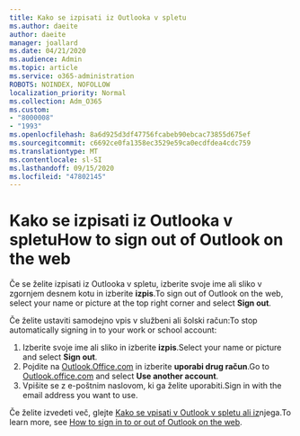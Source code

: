 ```yaml
---
title: Kako se izpisati iz Outlooka v spletu
ms.author: daeite
author: daeite
manager: joallard
ms.date: 04/21/2020
ms.audience: Admin
ms.topic: article
ms.service: o365-administration
ROBOTS: NOINDEX, NOFOLLOW
localization_priority: Normal
ms.collection: Adm_O365
ms.custom:
- "8000008"
- "1993"
ms.openlocfilehash: 8a6d925d3df47756fcabeb90ebcac73855d675ef
ms.sourcegitcommit: c6692ce0fa1358ec3529e59ca0ecdfdea4cdc759
ms.translationtype: MT
ms.contentlocale: sl-SI
ms.lasthandoff: 09/15/2020
ms.locfileid: "47802145"
---
```

# <a name="how-to-sign-out-of-outlook-on-the-web"></a><span data-ttu-id="19d3a-102">Kako se izpisati iz Outlooka v spletu</span><span class="sxs-lookup"><span data-stu-id="19d3a-102">How to sign out of Outlook on the web</span></span>

<span data-ttu-id="19d3a-103">Če se želite izpisati iz Outlooka v spletu, izberite svoje ime ali sliko v zgornjem desnem kotu in izberite **izpis**.</span><span class="sxs-lookup"><span data-stu-id="19d3a-103">To sign out of Outlook on the web, select your name or picture at the top right corner and select **Sign out**.</span></span>

<span data-ttu-id="19d3a-104">Če želite ustaviti samodejno vpis v službeni ali šolski račun:</span><span class="sxs-lookup"><span data-stu-id="19d3a-104">To stop automatically signing in to your work or school account:</span></span>

1. <span data-ttu-id="19d3a-105">Izberite svoje ime ali sliko in izberite **izpis**.</span><span class="sxs-lookup"><span data-stu-id="19d3a-105">Select your name or picture and select **Sign out**.</span></span>
1. <span data-ttu-id="19d3a-106">Pojdite na [Outlook.Office.com](https://outlook.office.com/) in izberite **uporabi drug račun**.</span><span class="sxs-lookup"><span data-stu-id="19d3a-106">Go to [Outlook.office.com](https://outlook.office.com/) and select **Use another account**.</span></span>
1. <span data-ttu-id="19d3a-107">Vpišite se z e-poštnim naslovom, ki ga želite uporabiti.</span><span class="sxs-lookup"><span data-stu-id="19d3a-107">Sign in with the email address you want to use.</span></span>

<span data-ttu-id="19d3a-108">Če želite izvedeti več, glejte [Kako se vpisati v Outlook v spletu ali iz](https://support.office.com/article/763fab4d-0138-4814-b450-37fc286bcb79)njega.</span><span class="sxs-lookup"><span data-stu-id="19d3a-108">To learn more, see [How to sign in to or out of Outlook on the web](https://support.office.com/article/763fab4d-0138-4814-b450-37fc286bcb79).</span></span>